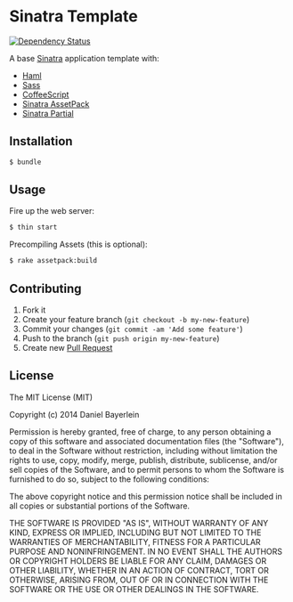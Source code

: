# Sinatra Template

[![Dependency Status](https://gemnasium.com/danielbayerlein/sinatra-template.png)](https://gemnasium.com/danielbayerlein/sinatra-template)

A base [Sinatra](http://www.sinatrarb.com) application template with:
* [Haml](http://haml.info)
* [Sass](http://sass-lang.com)
* [CoffeeScript](http://jashkenas.github.io/coffee-script/)
* [Sinatra AssetPack](http://ricostacruz.com/sinatra-assetpack/)
* [Sinatra Partial](https://github.com/yb66/Sinatra-Partial)

## Installation

``` bash
$ bundle
```

## Usage

Fire up the web server:

``` bash
$ thin start
```

Precompiling Assets (this is optional):

``` bash
$ rake assetpack:build
```

## Contributing

1. Fork it
2. Create your feature branch (`git checkout -b my-new-feature`)
3. Commit your changes (`git commit -am 'Add some feature'`)
4. Push to the branch (`git push origin my-new-feature`)
5. Create new [Pull Request](../../pull/new/master)

## License

The MIT License (MIT)

Copyright (c) 2014 Daniel Bayerlein

Permission is hereby granted, free of charge, to any person obtaining a copy
of this software and associated documentation files (the "Software"), to deal
in the Software without restriction, including without limitation the rights
to use, copy, modify, merge, publish, distribute, sublicense, and/or sell
copies of the Software, and to permit persons to whom the Software is
furnished to do so, subject to the following conditions:

The above copyright notice and this permission notice shall be included in
all copies or substantial portions of the Software.

THE SOFTWARE IS PROVIDED "AS IS", WITHOUT WARRANTY OF ANY KIND, EXPRESS OR
IMPLIED, INCLUDING BUT NOT LIMITED TO THE WARRANTIES OF MERCHANTABILITY,
FITNESS FOR A PARTICULAR PURPOSE AND NONINFRINGEMENT. IN NO EVENT SHALL THE
AUTHORS OR COPYRIGHT HOLDERS BE LIABLE FOR ANY CLAIM, DAMAGES OR OTHER
LIABILITY, WHETHER IN AN ACTION OF CONTRACT, TORT OR OTHERWISE, ARISING FROM,
OUT OF OR IN CONNECTION WITH THE SOFTWARE OR THE USE OR OTHER DEALINGS IN
THE SOFTWARE.

